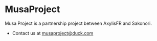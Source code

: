 # MusaProject
Musa Project is a partnership project between AxylisFR and Sakonori.

- Contact us at musaproject@duck.com

